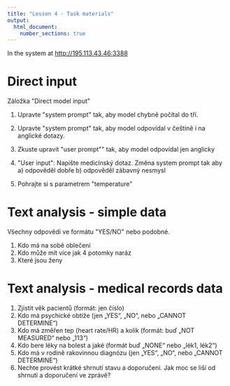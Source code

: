 ```yaml
---
title: "Lesson 4 - Task materials"
output: 
  html_document:
    number_sections: true
---
```


In the system at http://195.113.43.46:3388

# Direct input

Záložka "Direct model input"

1) Upravte "system prompt" tak, aby model chybně počítal do tří.

2) Upravte "system prompt" tak, aby model odpovídal v češtině i na anglické dotazy.

3) Zkuste upravit "user prompt"" tak, aby model odpovídal jen anglicky

4) "User input": Napište medicínský dotaz. Změna system prompt tak aby a) odpověděl dobře b) odpověděl zábavný nesmysl

5) Pohrajte si s parametrem "temperature"

# Text analysis - simple data

Všechny odpovědi ve formátu "YES/NO" nebo podobné.

1) Kdo má na sobě oblečení 
2) Kdo může mít více jak 4 potomky naráz
3) Které jsou ženy


# Text analysis - medical records data

1) Zjistit věk pacientů (formát: jen číslo) <!-- Odpověď viz ID -->
2) Kdo má psychické obtíže (jen „YES“, „NO“, nebo „CANNOT DETERMINE“) <!-- woman-74-hydrocephalus možná, man-21-suicide, woman-35-manic -->
3) Kdo má změřen tep (heart rate/HR) a kolik (formát: buď „NOT MEASURED“ nebo „113“) <!--HR/BPM/pulse, man-21-suicide none, woman-35-manic none -->
4) Kdo bere léky na bolest a jaké (formát buď „NONE“ nebo „lék1, lék2“)
5) Kdo má v rodině rakovinnou diagnózu (jen „YES“, „NO“, nebo „CANNOT DETERMINE“)
6) Nechte provést krátké shrnutí stavu a doporučení. Jak moc se liší od shrnutí a doporučení ve zprávě?



